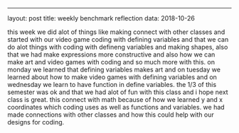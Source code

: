 ---
layout: post
title: weekly benchmark reflection
data: 2018-10-26

this week we did alot of things like making connect with other classes and started with our video game coding with defining variables and that we can do alot things with coding with defineng variables and making shapes, also that we had make expressions more constructive and also how we can make art and video games with coding and so much more with this. on monday we learned that defining variables makes art and on tuesday we learned about how to make video games with defining variables and on wednesday we learn to have function in define variables. the 1/3 of this semester was ok and that we had alot of fun with this class and i hope next class is great. this connect with math because of how we learned y and x coordinates which coding uses as well as functions and variables. we had made connections with other classes and how this could help with our designs for coding.

